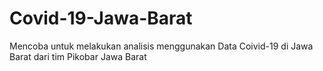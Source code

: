 # Covid-19-Jawa-Barat
Mencoba untuk melakukan analisis menggunakan Data Coivid-19 di Jawa Barat dari tim Pikobar Jawa Barat
